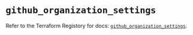 # `github_organization_settings`

Refer to the Terraform Registory for docs: [`github_organization_settings`](https://registry.terraform.io/providers/integrations/github/5.23.0/docs/resources/organization_settings).
